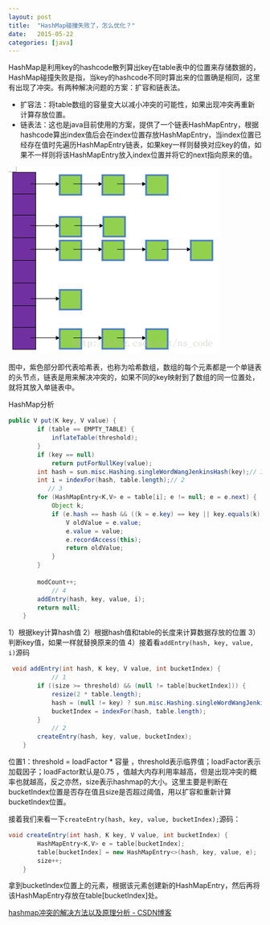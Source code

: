 ```yaml
---
layout: post
title:  "HashMap碰撞失败了，怎么优化？"
date:   2015-05-22
categories: [java]
---
```


HashMap是利用key的hashcode散列算出key在table表中的位置来存储数据的，HashMap碰撞失败是指，当key的hashcode不同时算出来的位置确是相同，这里有出现了冲突。有两种解决问题的方案：扩容和链表法。

- 扩容法：将table数组的容量变大以减小冲突的可能性，如果出现冲突再重新计算存放位置。
- 链表法：这也是java目前使用的方案，提供了一个链表HashMapEntry，根据hashcode算出index值后会在index位置存放HashMapEntry，当index位置已经存在值时先遍历HashMapEntry链表，如果key一样则替换对应key的值，如果不一样则将该HashMapEntry放入index位置并将它的next指向原来的值。

![](/static/img/posts/041358026259354.jpg)

图中，紫色部分即代表哈希表，也称为哈希数组，数组的每个元素都是一个单链表的头节点，链表是用来解决冲突的，如果不同的key映射到了数组的同一位置处，就将其放入单链表中。

HashMap分析

```java
public V put(K key, V value) {
        if (table == EMPTY_TABLE) {
            inflateTable(threshold);
        }
        if (key == null)
            return putForNullKey(value);
        int hash = sun.misc.Hashing.singleWordWangJenkinsHash(key);// 1
        int i = indexFor(hash, table.length);// 2
		   // 3
        for (HashMapEntry<K,V> e = table[i]; e != null; e = e.next) {
            Object k;
            if (e.hash == hash && ((k = e.key) == key || key.equals(k))) {
                V oldValue = e.value;
                e.value = value;
                e.recordAccess(this);
                return oldValue;
            }
        }

        modCount++;
			// 4
        addEntry(hash, key, value, i);
        return null;
    }
```

1）根据key计算hash值
2）根据hash值和table的长度来计算数据存放的位置
3）判断key值，如果一样就替换原来的值
4）接着看`addEntry(hash, key, value, i)`源码

```java
 void addEntry(int hash, K key, V value, int bucketIndex) {
			// 1
        if ((size >= threshold) && (null != table[bucketIndex])) {
            resize(2 * table.length);
            hash = (null != key) ? sun.misc.Hashing.singleWordWangJenkinsHash(key) : 0;
            bucketIndex = indexFor(hash, table.length);
        }
			// 2
        createEntry(hash, key, value, bucketIndex);
    }
```

位置1：threshold  = loadFactor * 容量 ，threshold表示临界值；loadFactor表示加载因子；loadFactor默认是0.75 ，值越大内存利用率越高，但是出现冲突的概率也就越高，反之亦然，size表示hashmap的大小。这里主要是判断在bucketIndex位置是否存在值且size是否超过阈值，用以扩容和重新计算bucketIndex位置。

接着我们来看一下`createEntry(hash, key, value, bucketIndex);`源码：

```java
void createEntry(int hash, K key, V value, int bucketIndex) {
        HashMapEntry<K,V> e = table[bucketIndex];
        table[bucketIndex] = new HashMapEntry<>(hash, key, value, e);
        size++;
    }
```

拿到bucketIndex位置上的元素，根据该元素创建新的HashMapEntry，然后再将该HashMapEntry存放在table[bucketIndex]处。

[hashmap冲突的解决方法以及原理分析 - CSDN博客](http://blog.csdn.net/abcd1430/article/details/52745155)